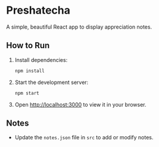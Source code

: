 
# Preshatecha

A simple, beautiful React app to display appreciation notes.

## How to Run

1. Install dependencies:
   ```bash
   npm install
   ```

2. Start the development server:
   ```bash
   npm start
   ```

3. Open [http://localhost:3000](http://localhost:3000) to view it in your browser.

## Notes

- Update the `notes.json` file in `src` to add or modify notes.
